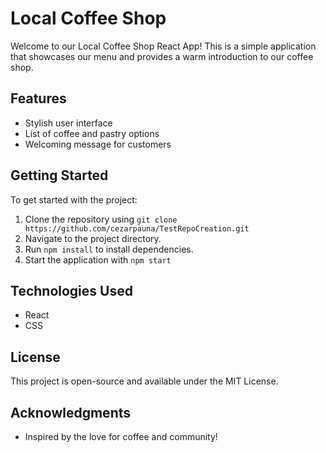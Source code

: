 # Local Coffee Shop

Welcome to our Local Coffee Shop React App! This is a simple application that showcases our menu and provides a warm introduction to our coffee shop.

## Features
- Stylish user interface
- List of coffee and pastry options
- Welcoming message for customers

## Getting Started
To get started with the project:
1. Clone the repository using `git clone https://github.com/cezarpauna/TestRepoCreation.git`
2. Navigate to the project directory.
3. Run `npm install` to install dependencies.
4. Start the application with `npm start`

## Technologies Used
- React
- CSS

## License
This project is open-source and available under the MIT License.

## Acknowledgments
- Inspired by the love for coffee and community!